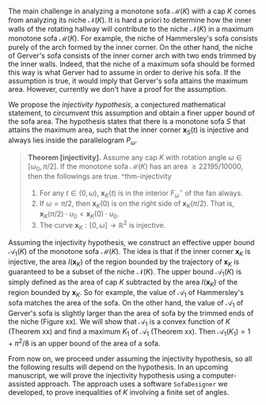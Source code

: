 The main challenge in analyzing a monotone sofa $\mathcal{M}(K)$ with a cap $K$ comes from analyzing its niche $\mathcal{N}(K)$. It is hard a priori to determine how the inner walls of the rotating hallway will contribute to the niche $\mathcal{N}(K)$ in a maximum monotone sofa $\mathcal{M}(K)$. For example, the niche of Hammersley's sofa consists purely of the arch formed by the inner corner. On the other hand, the niche of Gerver's sofa consists of the inner corner arch with two ends trimmed by the inner walls. Indeed, that the niche of a maximum sofa should be formed this way is what Gerver had to assume in order to derive his sofa. If the assumption is true, it would imply that Gerver's sofa attains the maximum area. However, currently we don't have a proof for the assumption.

We propose the _injectivity hypothesis_, a conjectured mathematical statement, to circumvent this assumption and obtain a finer upper bound of the sofa area. The hypothesis states that there is a monotone sofa $S$ that attains the maximum area, such that the inner corner $\mathbf{x}_S(t)$ is injective and always lies inside the parallelogram $P_\omega$.

> __Theorem [injectivity].__ Assume any cap $K$ with rotation angle $\omega \in [\omega_0, \pi/2]$. If the monotone sofa $\mathcal{M}(K)$ has an area $\geq 22195/10000$, then the followings are true. ^thm-injectivity
> 
> 1. For any $t \in (0, \omega)$, $\mathbf{x}_K(t)$ is in the interior $F_\omega^\circ$ of the fan always.
> 2. If $\omega = \pi/2$, then $\mathbf{x}_K(0)$ is on the right side of $\mathbf{x}_K(\pi/2)$. That is, $\mathbf{x}_K(\pi/2) \cdot u_0 < \mathbf{x}_K(0) \cdot u_0$.
> 3. The curve $\mathbf{x}_K : [0, \omega] \to \mathbb{R}^2$ is injective. 

Assuming the injectivity hypothesis, we construct an effective upper bound $\mathcal{A}_1(K)$ of the monotone sofa $\mathcal{M}(K)$. The idea is that if the inner corner $\mathbf{x}_K$ is injective, the area $I(\mathbf{x}_K)$ of the region bounded by the trajectory of $\mathbf{x}_K$ is guaranteed to be a subset of the niche $\mathcal{N}(K)$. The upper bound $\mathcal{A}_1(K)$ is simply defined as the area of cap $K$ subtracted by the area $I(\mathbf{x}_K)$ of the region bounded by $\mathbf{x}_K$. So for example, the value of $\mathcal{A}_1$ of Hammersley's sofa matches the area of the sofa. On the other hand, the value of $\mathcal{A}_1$ of Gerver's sofa is slightly larger than the area of sofa by the trimmed ends of the niche (Figure xx). We will show that $\mathcal{A}_1$ is a convex function of $K$ (Theorem xx) and find a maximum $K_1$ of $\mathcal{A}_1$ (Theorem xx). Then $\mathcal{A}_1(K_1) = 1 + \pi^2/8$ is an upper bound of the area of a sofa.

From now on, we proceed under assuming the injectivity hypothesis, so all the following results will depend on the hypothesis. In an upcoming manuscript, we will prove the injectivity hypothesis using a computer-assisted approach. The approach uses a software `SofaDesigner` we developed, to prove inequalities of $K$ involving a finite set of angles.